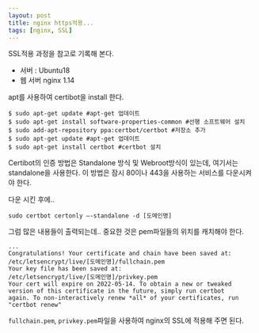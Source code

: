 ```yaml
---
layout: post
title: nginx https적용...
tags: [nginx, SSL]
---
```




SSL적용 과정을 참고로 기록해 본다. 

* 서버 : Ubuntu18
* 웹 서버 nginx 1.14



apt를 사용하여 certibot을 install 한다. 

```
$ sudo apt-get update #apt-get 업데이트
$ sudo apt-get install software-properties-common #선행 소프트웨어 설치
$ sudo add-apt-repository ppa:certbot/certbot #저장소 추가
$ sudo apt-get update #apt-get 업데이트
$ sudo apt-get install certbot #certbot 설치
```



Certibot의 인증 방법은 Standalone 방식 및 Webroot방식이 있는데, 여기서는 standalone을 사용한다. 이 방법은 잠시 80이나 443을 사용하는 서비스를 다운시켜야 한다. 

다운 시킨 후에..

```
sudo certbot certonly –-standalone -d [도메인명]
```



그럼 많은 내용들이 출력되는데.. 중요한 것은 pem파일들의 위치를 캐치해야 한다.

```
...
Congratulations! Your certificate and chain have been saved at:
/etc/letsencrypt/live/[도메인명]/fullchain.pem
Your key file has been saved at:
/etc/letsencrypt/live/[도메인명]/privkey.pem
Your cert will expire on 2022-05-14. To obtain a new or tweaked
version of this certificate in the future, simply run certbot
again. To non-interactively renew *all* of your certificates, run
"certbot renew"
```



`fullchain.pem`, `privkey.pem`파일을 사용하여 nginx의 SSL에 적용해 주면 된다.

